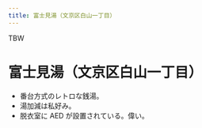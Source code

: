 ```yaml
---
title: 富士見湯（文京区白山一丁目）
---
```


TBW

# 富士見湯（文京区白山一丁目）

* 番台方式のレトロな銭湯。
* 湯加減は私好み。
* 脱衣室に AED が設置されている。偉い。
